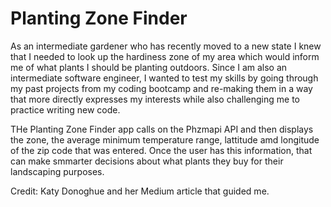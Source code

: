 # Planting Zone Finder

As an intermediate gardener who has recently moved to a new state I knew that I needed to look up the hardiness zone of my area which would inform me of what plants I should be planting outdoors. Since I am also an intermediate software engineer, I wanted to test my skills by going through my past projects from my coding bootcamp and re-making them in a way that more directly expresses my interests while also challenging me to practice writing new code.

THe Planting Zone Finder app calls on the Phzmapi API and then displays the zone, the average minimum temperature range, lattitude amd longitude of the zip code that was entered. Once the user has this information, that can make smmarter decisions about what plants they buy for their landscaping purposes.

Credit: Katy Donoghue and her Medium article that guided me.

